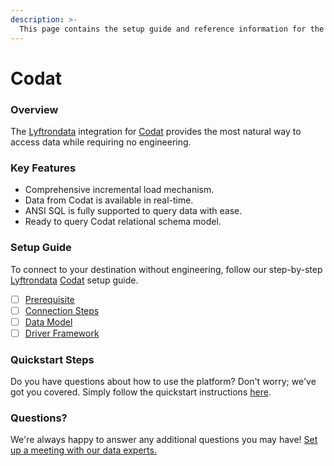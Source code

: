 ```yaml
---
description: >-
  This page contains the setup guide and reference information for the Codat source connector.
---
```


# Codat

### Overview

The [Lyftrondata](https://www.lyftrondata.com/) integration for [Codat](https://www.lyftrondata.com/integration/finance-analytics/codat/) provides the most natural way to access data while requiring no engineering.

### Key Features

* Comprehensive incremental load mechanism.
* Data from Codat is available in real-time.&#x20;
* ANSI SQL is fully supported to query data with ease.
* Ready to query Codat relational schema model.

### Setup Guide

To connect to your destination without engineering, follow our step-by-step [Lyftrondata](https://www.lyftrondata.com/)  [Codat](https://www.lyftrondata.com/integration/finance-analytics/codat/) setup guide.

* [ ] [Prerequisite](prerequisite.md)
* [ ] [Connection Steps](connection-steps.md)
* [ ] [Data Model](data-model/erd.md)
* [ ] [Driver Framework](driver-framework/)

### Quickstart Steps

Do you have questions about how to use the platform? Don't worry; we've got you covered. Simply follow the quickstart instructions [here](../README.md).

### Questions? <a href="#questions" id="questions"></a>

We're always happy to answer any additional questions you may have! [Set up a meeting with our data experts.](https://www.lyftrondata.com/book-a-meeting/)

